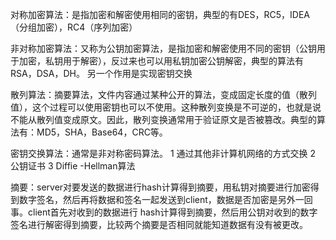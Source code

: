 对称加密算法：是指加密和解密使用相同的密钥，典型的有DES，RC5，IDEA（分组加密），RC4（序列加密）

非对称加密算法：又称为公钥加密算法，是指加密和解密使用不同的密钥（公钥用于加密，私钥用于解密），反过来也可以用私钥加密公钥解密，典型的算法有RSA，DSA，DH。 另一个作用是实现密钥交换

散列算法：摘要算法，文件内容通过某种公开的算法，变成固定长度的值（散列值），这个过程可以使用密钥也可以不使用。这种散列变换是不可逆的，也就是说不能从散列值变成原文。因此，散列变换通常用于验证原文是否被篡改。典型的算法有：MD5，SHA，Base64，CRC等。

密钥交换算法：通常是非对称密码算法。 1 通过其他非计算机网络的方式交换 2 公钥证书  3 Diffie -Hellman算法

摘要：server对要发送的数据进行hash计算得到摘要，用私钥对摘要进行加密得到数字签名，然后再将数据和签名一起发送到client，数据是否加密是另外一回事。client首先对收到的数据进行
hash计算得到摘要，然后用公钥对收到的数字签名进行解密得到摘要，比较两个摘要是否相同就能知道数据有没有被更改。